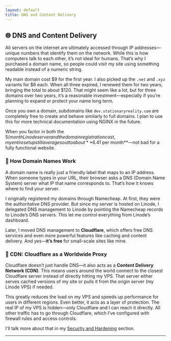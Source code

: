 ```yaml
---
layout: default
title: DNS and Content Delivery
---
```


## 🌐 DNS and Content Delivery

All servers on the internet are ultimately accessed through IP addresses—unique numbers that identify them on the network. While this is how computers talk to each other, it’s not ideal for humans. That’s why I purchased a domain name, so people could visit my site using something readable instead of a numeric string.

My main domain cost $9 for the first year. I also picked up the `.net` and `.xyz` variants for $6 each. When all three expired, I renewed them for two years, bringing the total to about $120. That might seem like a lot, but for three domains over two years, it’s a reasonable investment—especially if you’re planning to expand or protect your name long term.

Once you own a domain, subdomains like `dev.stationaryreality.com` are completely free to create and behave similarly to full domains. I plan to use this for more technical documentation using NGINX in the future.

When you factor in both the $5/month Linode server and the domain registration cost, my entire setup still averages out to about **$6.41 per month**—not bad for a fully functional website.

### 🧭 How Domain Names Work

A domain name is really just a friendly label that maps to an IP address. When someone types in your URL, their browser asks a DNS (Domain Name System) server what IP that name corresponds to. That’s how it knows where to find your server.

I originally registered my domains through Namecheap. At first, they were the authoritative DNS provider. But since my server is hosted on Linode, I delegated DNS management to Linode by pointing the Namecheap records to Linode’s DNS servers. This let me control everything from Linode’s dashboard.

Later, I moved DNS management to **Cloudflare**, which offers free DNS services and even more powerful features like caching and content delivery. And yes—**it’s free** for small-scale sites like mine.

### 🚀 CDN: Cloudflare as a Worldwide Proxy

Cloudflare doesn’t just handle DNS—it also acts as a **Content Delivery Network (CDN)**. This means users around the world connect to the closest Cloudflare server instead of directly hitting my VPS. That server either serves cached versions of my site or pulls it from the origin server (my Linode VPS) if needed.

This greatly reduces the load on my VPS and speeds up performance for users in different regions. Even better, it acts as a layer of protection. The real IP of my VPS is hidden—only Cloudflare and I can reach it directly. All other traffic has to go through Cloudflare, which I’ve configured with firewall rules and access controls.

I'll talk more about that in my [Security and Hardening](security.md) section.

---
